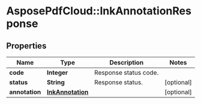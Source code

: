 ﻿# AsposePdfCloud::InkAnnotationResponse


## Properties
Name | Type | Description | Notes
------------ | ------------- | ------------- | -------------
**code** | **Integer** | Response status code. | 
**status** | **String** | Response status. | [optional] 
**annotation** | [**InkAnnotation**](InkAnnotation.md) |  | [optional] 


